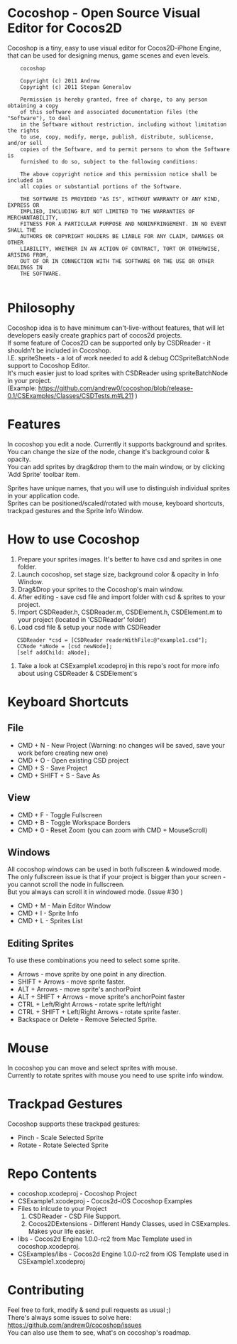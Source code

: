 Cocoshop - Open Source Visual Editor for Cocos2D
================================================

Cocoshop is a tiny, easy to use visual editor for Cocos2D-iPhone Engine, that
can be used for designing menus, game scenes and even levels.

```
    cocoshop
   
    Copyright (c) 2011 Andrew
    Copyright (c) 2011 Stepan Generalov
   
    Permission is hereby granted, free of charge, to any person obtaining a copy
    of this software and associated documentation files (the "Software"), to deal
    in the Software without restriction, including without limitation the rights
    to use, copy, modify, merge, publish, distribute, sublicense, and/or sell
    copies of the Software, and to permit persons to whom the Software is
    furnished to do so, subject to the following conditions:
   
    The above copyright notice and this permission notice shall be included in
    all copies or substantial portions of the Software.
   
    THE SOFTWARE IS PROVIDED "AS IS", WITHOUT WARRANTY OF ANY KIND, EXPRESS OR
    IMPLIED, INCLUDING BUT NOT LIMITED TO THE WARRANTIES OF MERCHANTABILITY,
    FITNESS FOR A PARTICULAR PURPOSE AND NONINFRINGEMENT. IN NO EVENT SHALL THE
    AUTHORS OR COPYRIGHT HOLDERS BE LIABLE FOR ANY CLAIM, DAMAGES OR OTHER
    LIABILITY, WHETHER IN AN ACTION OF CONTRACT, TORT OR OTHERWISE, ARISING FROM,
    OUT OF OR IN CONNECTION WITH THE SOFTWARE OR THE USE OR OTHER DEALINGS IN
    THE SOFTWARE.
 
```

Philosophy
=====================
Cocoshop idea is to have minimum can't-live-without features, that will let developers easily create graphics part of cocos2d projects.  
If some feature of Cocos2D can be supported only by CSDReader - it shouldn't be included in Cocoshop.  
I.E. spriteSheets - a lot of work needed to add & debug CCSpriteBatchNode support to Cocoshop Editor.  
It's much easier just to load sprites with CSDReader using spriteBatchNode in your project.  
(Example: https://github.com/andrew0/cocoshop/blob/release-0.1/CSExamples/Classes/CSDTests.m#L211 )  

Features
=====================
In cocoshop you edit a node. Currently it supports background and sprites.  
You can change the size of the node, change it's background color & opacity.  
You can add sprites by drag&drop them to the main window, or by clicking 'Add Sprite' toolbar item.

Sprites have unique names, that you will use to distinguish individual sprites in your application code.  
Sprites can be positioned/scaled/rotated with mouse, keyboard shortcuts, trackpad gestures and the Sprite Info Window.

How to use Cocoshop
=====================

 1. Prepare your sprites images. It's better to have csd and sprites in one folder.
 1. Launch cocoshop, set stage size, background color & opacity in Info Window.
 1. Drag&Drop your sprites to the Cocoshop's main window.
 1. After editing - save csd file and import folder with csd & sprites to your project.
 1. Import CSDReader.h, CSDReader.m, CSDElement.h, CSDElement.m to your project (located in 'CSDReader' folder)
 1. Load csd file & setup your node with CSDReader  
 ```
	CSDReader *csd = [CSDReader readerWithFile:@"example1.csd"];
	CCNode *aNode = [csd newNode];
	[self addChild: aNode];
 ```
 1. Take a look at CSExample1.xcodeproj in this repo's root for more info about using CSDReader & CSDElement's


Keyboard Shortcuts
=====================

File
--------------------
 * CMD + N - New Project (Warning: no changes will be saved, save your work before creating new one)
 * CMD + O - Open existing CSD project
 * CMD + S - Save Project
 * CMD + SHIFT + S - Save As

View
--------------------
 * CMD + F - Toggle Fullscreen
 * CMD + B - Toggle Workspace Borders
 * CMD + 0 - Reset Zoom (you can zoom with CMD + MouseScroll)
 
Windows
-------------------
All cocoshop windows can be used in both fullscreen & windowed mode.  
The only fullscreen issue is that if your project is bigger than your screen - you cannot scroll the node in fullscreen.  
But you always can scroll it in windowed mode. (Issue #30 )

 * CMD + M - Main Editor Window
 * CMD + I - Sprite Info
 * CMD + L - Sprites List
 
Editing Sprites
-------------------
To use these combinations you need to select some sprite.

 * Arrows - move sprite by one point in any direction.
 * SHIFT + Arrows - move sprite faster.
 * ALT + Arrows - move sprite's anchorPoint
 * ALT + SHIFT + Arrows - move sprite's anchorPoint faster
 * CTRL + Left/Right Arrows - rotate sprite left/right
 * CTRL + SHIFT + Left/Right Arrows - rotate sprite faster.
 * Backspace or Delete - Remove Selected Sprite.
 
Mouse
=====================
In cocoshop you can move and select sprites with mouse.  
Currently to rotate sprites with mouse you need to use sprite info window.

Trackpad Gestures
=====================
Cocoshop supports these trackpad gestures:  
 * Pinch - Scale Selected Sprite
 * Rotate - Rotate Selected Sprite
 
Repo Contents
=====================

 * cocoshop.xcodeproj - Cocoshop Project
 * CSExample1.xcodeproj - Cocos2d-iOS Cocoshop Examples
 * Files to inlcude to your Project
   1. CSDReader - CSD File Support.
   2. Cocos2DExtensions - Different Handy Classes, used in CSExamples. Makes your life easier.
 * libs - Cocos2d Engine 1.0.0-rc2 from Mac Template used in cocoshop.xcodeproj.
 * CSExamples/libs - Cocos2d Engine 1.0.0-rc2 from iOS Template used in CSExample1.xcodeproj

Contributing
=====================
Feel free to fork, modify & send pull requests as usual ;)  
There's always some issues to solve here: https://github.com/andrew0/cocoshop/issues  
You can also use them to see, what's on cocoshop's roadmap.  
